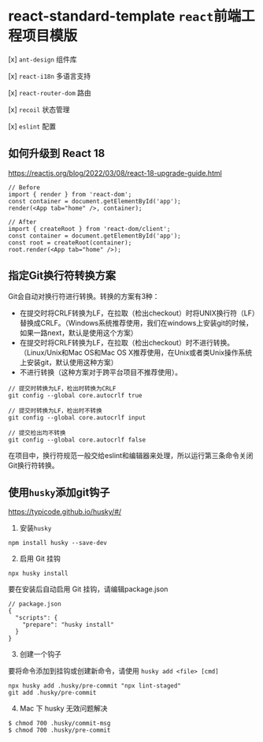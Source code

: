 # react-standard-template `react`前端工程项目模版


[x] `ant-design` 组件库

[x] `react-i18n` 多语言支持

[x] `react-router-dom` 路由

[x] `recoil` 状态管理

[x] `eslint` 配置




## 如何升级到 React 18
https://reactjs.org/blog/2022/03/08/react-18-upgrade-guide.html

```
// Before
import { render } from 'react-dom';
const container = document.getElementById('app');
render(<App tab="home" />, container);

// After
import { createRoot } from 'react-dom/client';
const container = document.getElementById('app');
const root = createRoot(container);
root.render(<App tab="home" />);
```

## 指定Git换行符转换方案
Git会自动对换行符进行转换。转换的方案有3种：
- 在提交时将CRLF转换为LF，在拉取（检出checkout）时将UNIX换行符（LF）替换成CRLF。（Windows系统推荐使用，我们在windows上安装git的时候，如果一路next，默认是使用这个方案）
- 在提交时将CRLF转换为LF，在拉取（检出checkout）时不进行转换。（Linux/Unix和Mac OS和Mac OS X推荐使用，在Unix或者类Unix操作系统上安装git，默认使用这种方案）
- 不进行转换（这种方案对于跨平台项目不推荐使用）。
```
// 提交时转换为LF，检出时转换为CRLF
git config --global core.autocrlf true   

// 提交时转换为LF，检出时不转换
git config --global core.autocrlf input   

// 提交检出均不转换
git config --global core.autocrlf false
```
在项目中，换行符规范一般交给eslint和编辑器来处理，所以运行第三条命令关闭Git换行符转换。


## 使用`husky`添加git钩子

https://typicode.github.io/husky/#/

1. 安装`husky`
```
npm install husky --save-dev
```

2. 启用 Git 挂钩

```
npx husky install
```
要在安装后自动启用 Git 挂钩，请编辑package.json
```
// package.json
{
  "scripts": {
    "prepare": "husky install"
  }
}
```

3. 创建一个钩子

要将命令添加到挂钩或创建新命令，请使用 `husky add <file> [cmd]`
```
npx husky add .husky/pre-commit "npx lint-staged"
git add .husky/pre-commit
``` 

4. Mac 下 husky 无效问题解决
```
$ chmod 700 .husky/commit-msg 
$ chmod 700 .husky/pre-commit 
```

